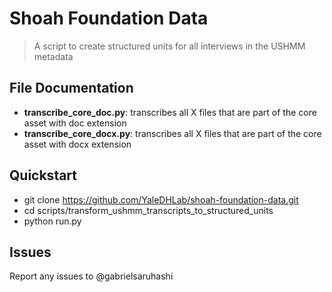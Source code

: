 # Shoah Foundation Data

> A script to create structured units for all interviews in the USHMM metadata

## File Documentation

* **transcribe_core_doc.py**: transcribes all X files that are part of the core asset with doc extension
* **transcribe_core_docx.py**: transcribes all X files that are part of the core asset with docx extension


## Quickstart

* git clone https://github.com/YaleDHLab/shoah-foundation-data.git
* cd scripts/transform\_ushmm\_transcripts_to_structured_units
* python run.py


## Issues

Report any issues to @gabrielsaruhashi